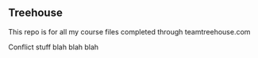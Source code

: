## Treehouse

This repo is for all my course files completed through teamtreehouse.com

Conflict stuff blah blah blah
